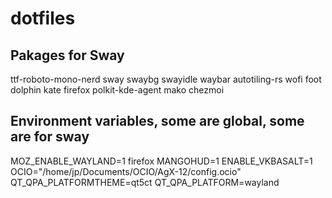 # dotfiles
## Pakages for Sway
ttf-roboto-mono-nerd sway swaybg swayidle waybar autotiling-rs wofi foot dolphin kate firefox polkit-kde-agent mako chezmoi

## Environment variables, some are global, some are for sway
MOZ_ENABLE_WAYLAND=1 firefox
MANGOHUD=1
ENABLE_VKBASALT=1
OCIO="/home/jp/Documents/OCIO/AgX-12/config.ocio"
QT_QPA_PLATFORMTHEME=qt5ct
QT_QPA_PLATFORM=wayland
